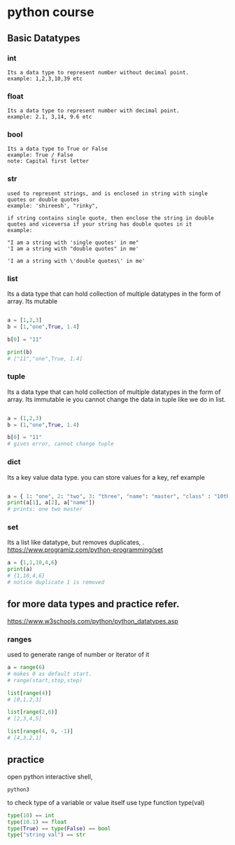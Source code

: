 # python course

## Basic Datatypes



### int
```
Its a data type to represent number without decimal point. 
example: 1,2,3,10,39 etc
```

### float
```
Its a data type to represent number with decimal point.
example: 2.1, 3,14, 9.6 etc
```

### bool
```
Its a data type to True or False
example: True / False
note: Capital first letter
```

### str
```
used to represent strings, and is enclosed in string with single quotes or double quotes
example: 'shireesh', "rinky", 

if string contains single quote, then enclose the string in double quotes and viceversa if your string has double quotes in it
example: 

"I am a string with 'single quotes' in me"
'I am a string with "double quotes" in me'

'I am a string with \'double quotes\' in me'

```

### list
Its a data type that can hold collection of multiple datatypes in the form of array.
Its mutable
```python

a = [1,2,3]
b = [1,"one",True, 1.4]

b[0] = "11"

print(b)
# ["11","one",True, 1.4]
```


### tuple
Its a data type that can hold collection of multiple datatypes in the form of array.
Its immutable ie you cannot change the data in tuple like we do in list.
```python

a = (1,2,3)
b = (1,"one",True, 1.4)

b[0] = "11"
# gives error, cannot change tuple
```

### dict
Its a key value data type. you can store values for a key, ref example

```python

a = { 1: "one", 2: "two", 3: "three", "name": "master", "class" : "10th" }
print(a[1], a[2], a["name"])
# prints: one two master

```

### set
Its a list like datatype, but removes duplicates, .
https://www.programiz.com/python-programming/set

```python
a = {1,1,10,4,6}
print(a)
# {1,10,4,6}
# notice duplicate 1 is removed
```

## for more data types and practice refer.
https://www.w3schools.com/python/python_datatypes.asp



### ranges
used to generate range of number or iterator of it
```python
a = range(6) 
# makes 0 as default start.
# range(start,stop,step)

list[range(4)]
# [0,1,2,3]

list[range(2,6)]
# [2,3,4,5]

list[range(4, 0, -1)]
# [4,3,2,1]

```

## practice

open python interactive shell, 

```
python3
```
to check type of a variable or value itself use type function type(val)

```python
type(10) == int
type(10.1) == float
type(True) == type(False) == bool
type("string val") == str
```

